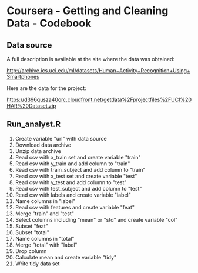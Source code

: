 Coursera - Getting and Cleaning Data - Codebook
=============================
 
 
Data source
-------------

A full description is available at the site where the data was obtained:

http://archive.ics.uci.edu/ml/datasets/Human+Activity+Recognition+Using+Smartphones

Here are the data for the project:

https://d396qusza40orc.cloudfront.net/getdata%2Fprojectfiles%2FUCI%20HAR%20Dataset.zip 

Run_analyst.R
-------------
1. Create variable "url" with data source
2. Download data archive
3. Unzip data archive
4. Read csv with x_train set and create variable "train"
5. Read csv with y_train and add column to "train"
6. Read csv with train_subject and add column to "train"
4. Read csv with x_test set and create variable "test"
5. Read csv with y_test and add column to "test"
6. Read csv with test_subject and add column to "test"
7. Read csv with labels and create variable "label"
8. Name columns in "label"
9. Read csv with features and create variable "feat"
10. Merge "train" and "test"
11. Select columns including "mean" or "std" and create variable "col"
12. Subset "feat"
13. Subset "total"
14. Name columns in "total"
15. Merge "total" with "label"
16. Drop column
17. Calculate mean and create variable "tidy"
18. Write tidy data set